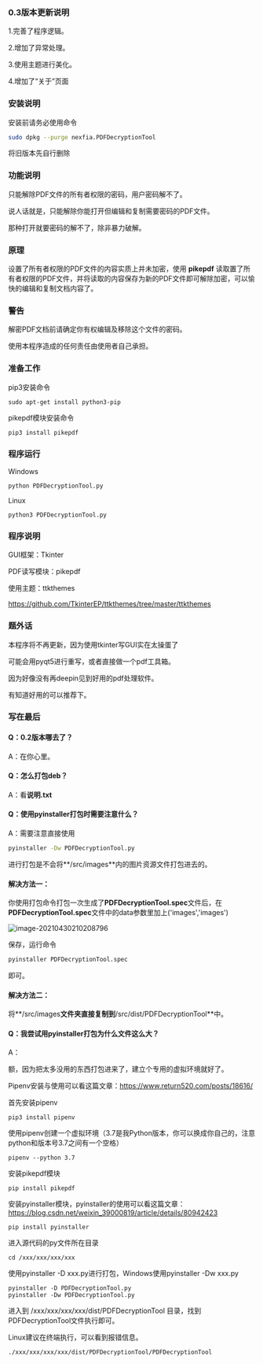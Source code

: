 ### 0.3版本更新说明

1.完善了程序逻辑。

2.增加了异常处理。

3.使用主题进行美化。

4.增加了“关于”页面



### 安装说明

安装前请务必使用命令

```bash
sudo dpkg --purge nexfia.PDFDecryptionTool
```

将旧版本先自行删除



### 功能说明

只能解除PDF文件的所有者权限的密码，用户密码解不了。

说人话就是，只能解除你能打开但编辑和复制需要密码的PDF文件。

那种打开就要密码的解不了，除非暴力破解。



### 原理

设置了所有者权限的PDF文件的内容实质上并未加密，使用 **pikepdf**  读取置了所有者权限的PDF文件，并将读取的内容保存为新的PDF文件即可解除加密，可以愉快的编辑和复制文档内容了。



### 警告

解密PDF文档前请确定你有权编辑及移除这个文件的密码。

使用本程序造成的任何责任由使用者自己承担。



### 准备工作

pip3安装命令

```shell
sudo apt-get install python3-pip
```

pikepdf模块安装命令

``` shell
pip3 install pikepdf
```



### 程序运行

Windows

``` shell
python PDFDecryptionTool.py 
```

Linux

```shell
python3 PDFDecryptionTool.py 
```



### 程序说明

GUI框架：Tkinter

PDF读写模块：pikepdf 

使用主题：ttkthemes 

https://github.com/TkinterEP/ttkthemes/tree/master/ttkthemes



### 题外话

本程序将不再更新，因为使用tkinter写GUI实在太操蛋了

可能会用pyqt5进行重写，或者直接做一个pdf工具箱。

因为好像没有再deepin见到好用的pdf处理软件。

有知道好用的可以推荐下。



### 写在最后

#### Q：0.2版本哪去了？

A：在你心里。

#### Q：怎么打包deb？

A：看**说明.txt**

#### Q：使用pyinstaller打包时需要注意什么？

A：需要注意直接使用

```bash
pyinstaller -Dw PDFDecryptionTool.py 
```

进行打包是不会将**/src/images**内的图片资源文件打包进去的。

#### 解决方法一：

你使用打包命令打包一次生成了**PDFDecryptionTool.spec**文件后，在**PDFDecryptionTool.spec**文件中的data参数里加上('images','images')

![image-20210430210208796](/home/nexfia/.config/Typora/typora-user-images/image-20210430210208796.png)

保存，运行命令

```bash
pyinstaller PDFDecryptionTool.spec
```

即可。

#### 解决方法二：

将**/src/images**文件夹直接复制到**/src/dist/PDFDecryptionTool**中。



#### Q：我尝试用pyinstaller打包为什么文件这么大？

A：

额，因为把太多没用的东西打包进来了，建立个专用的虚拟环境﻿就好了。

Pipenv安装与使用可以看这篇文章：https://www.return520.com/posts/18616/

首先安装pipenv

```shell
pip3 install pipenv
```

使用pipenv创建一个虚拟环境（3.7是我Python版本，你可以换成你自己的，注意python和版本号3.7之间有一个空格）

```shell
pipenv --python 3.7
```

安装pikepdf模块

``` shell
pip install pikepdf
```

安装pyinstaller模块，pyinstaller的使用可以看这篇文章：https://blog.csdn.net/weixin_39000819/article/details/80942423

``` shell
pip install pyinstaller
```

进入源代码的py文件所在目录

``` shell
cd /xxx/xxx/xxx/xxx
```

使用pyinstaller -D xxx.py进行打包，Windows使用pyinstaller -Dw xxx.py

``` shell
pyinstaller -D PDFDecryptionTool.py 
pyinstaller -Dw PDFDecryptionTool.py 
```

进入到  /xxx/xxx/xxx/xxx/dist/PDFDecryptionTool 目录，找到PDFDecryptionTool文件执行即可。

Linux建议在终端执行，可以看到报错信息。

``` shell
./xxx/xxx/xxx/xxx/dist/PDFDecryptionTool/PDFDecryptionTool
```

